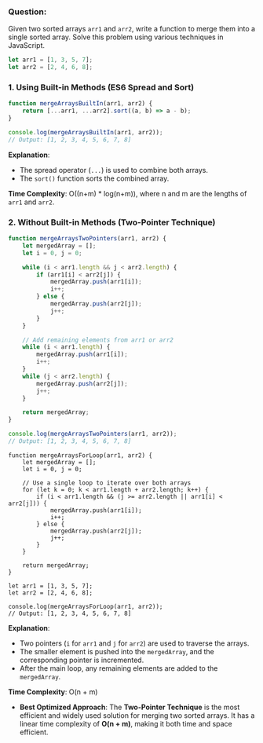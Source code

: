 ### Question: 
Given two sorted arrays `arr1` and `arr2`, write a function to merge them into a single sorted array. Solve this problem using various techniques in JavaScript.

```javascript
let arr1 = [1, 3, 5, 7];
let arr2 = [2, 4, 6, 8];
```

### 1. **Using Built-in Methods (ES6 Spread and Sort)**
```javascript
function mergeArraysBuiltIn(arr1, arr2) {
    return [...arr1, ...arr2].sort((a, b) => a - b);
}

console.log(mergeArraysBuiltIn(arr1, arr2));
// Output: [1, 2, 3, 4, 5, 6, 7, 8]
```

**Explanation**:  
- The spread operator (`...`) is used to combine both arrays.
- The `sort()` function sorts the combined array.

**Time Complexity**: O((n+m) * log(n+m)), where n and m are the lengths of `arr1` and `arr2`.

### 2. **Without Built-in Methods (Two-Pointer Technique)**
```javascript
function mergeArraysTwoPointers(arr1, arr2) {
    let mergedArray = [];
    let i = 0, j = 0;

    while (i < arr1.length && j < arr2.length) {
        if (arr1[i] < arr2[j]) {
            mergedArray.push(arr1[i]);
            i++;
        } else {
            mergedArray.push(arr2[j]);
            j++;
        }
    }

    // Add remaining elements from arr1 or arr2
    while (i < arr1.length) {
        mergedArray.push(arr1[i]);
        i++;
    }
    while (j < arr2.length) {
        mergedArray.push(arr2[j]);
        j++;
    }

    return mergedArray;
}

console.log(mergeArraysTwoPointers(arr1, arr2));
// Output: [1, 2, 3, 4, 5, 6, 7, 8]
```
```
function mergeArraysForLoop(arr1, arr2) {
    let mergedArray = [];
    let i = 0, j = 0;
    
    // Use a single loop to iterate over both arrays
    for (let k = 0; k < arr1.length + arr2.length; k++) {
        if (i < arr1.length && (j >= arr2.length || arr1[i] < arr2[j])) {
            mergedArray.push(arr1[i]);
            i++;
        } else {
            mergedArray.push(arr2[j]);
            j++;
        }
    }

    return mergedArray;
}

let arr1 = [1, 3, 5, 7];
let arr2 = [2, 4, 6, 8];

console.log(mergeArraysForLoop(arr1, arr2));
// Output: [1, 2, 3, 4, 5, 6, 7, 8]
```

**Explanation**:  
- Two pointers (`i` for `arr1` and `j` for `arr2`) are used to traverse the arrays.
- The smaller element is pushed into the `mergedArray`, and the corresponding pointer is incremented.
- After the main loop, any remaining elements are added to the `mergedArray`.

**Time Complexity**: O(n + m)

- **Best Optimized Approach**: The **Two-Pointer Technique** is the most efficient and widely used solution for merging two sorted arrays. It has a linear time complexity of **O(n + m)**, making it both time and space efficient.

